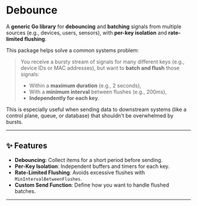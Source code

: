 # Debounce
A **generic Go library** for **debouncing** and **batching** signals from multiple sources (e.g., devices, users, sensors), with **per-key isolation** and **rate-limited flushing**.

This package helps solve a common systems problem:

> You receive a bursty stream of signals for many different keys (e.g., device IDs or MAC addresses), but want to **batch and flush** those signals:
> 
> - Within a **maximum duration** (e.g., 2 seconds),
> - With a **minimum interval** between flushes (e.g., 200ms),
> - **Independently for each key**.

This is especially useful when sending data to downstream systems (like a control plane, queue, or database) that shouldn't be overwhelmed by bursts.


---

## ✨ Features

- **Debouncing**: Collect items for a short period before sending.
- **Per-Key Isolation**: Independent buffers and timers for each key.
- **Rate-Limited Flushing**: Avoids excessive flushes with `MinIntervalBetweenFlushes`.
- **Custom Send Function**: Define how you want to handle flushed batches.

---

